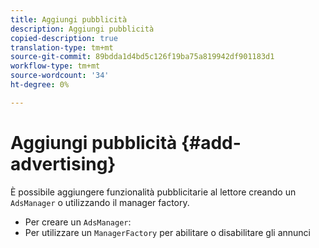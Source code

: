 ```yaml
---
title: Aggiungi pubblicità
description: Aggiungi pubblicità
copied-description: true
translation-type: tm+mt
source-git-commit: 89bdda1d4bd5c126f19ba75a819942df901183d1
workflow-type: tm+mt
source-wordcount: '34'
ht-degree: 0%

---
```



# Aggiungi pubblicità {#add-advertising}

È possibile aggiungere funzionalità pubblicitarie al lettore creando un `AdsManager` o utilizzando il manager factory.

* Per creare un `AdsManager`:
* Per utilizzare un `ManagerFactory` per abilitare o disabilitare gli annunci